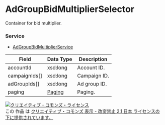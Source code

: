 # AdGroupBidMultiplierSelector
Container for bid multiplier.
### Service
+ [AdGroupBidMultiplierService](../services/AdGroupBidMultiplierService.md)

| Field | Data Type | Description | 
|---|---|---|
| accountId| xsd:long| Account ID. |
| campaignIds[]| xsd:long| Campaign ID. |
| adGroupIds[]| xsd:long| Ad group ID. |
| paging| <a href="../data/Paging.md">Paging</a>| Paging. |
<a rel="license" href="http://creativecommons.org/licenses/by-nd/2.1/jp/"><img alt="クリエイティブ・コモンズ・ライセンス" style="border-width:0" src="https://i.creativecommons.org/l/by-nd/2.1/jp/88x31.png" /></a><br />この 作品 は <a rel="license" href="http://creativecommons.org/licenses/by-nd/2.1/jp/">クリエイティブ・コモンズ 表示 - 改変禁止 2.1 日本 ライセンスの下に提供されています。</a>
